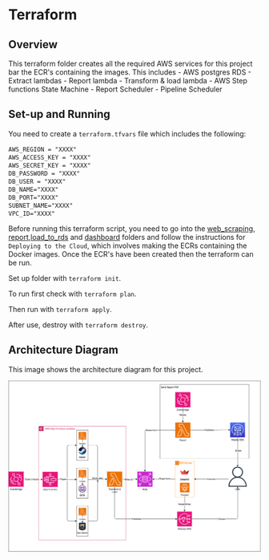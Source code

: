 # Terraform

## Overview

This terraform folder creates all the required AWS services for this project bar the ECR's containing the images. 
This includes 
    - AWS postgres RDS
    - Extract lambdas
    - Report lambda 
    - Transform & load lambda
    - AWS Step functions State Machine 
    - Report Scheduler
    - Pipeline Scheduler

## Set-up and Running

You need to create a `terraform.tfvars` file which includes the following:
```
AWS_REGION = "XXXX"
AWS_ACCESS_KEY = "XXXX"
AWS_SECRET_KEY = "XXXX"
DB_PASSWORD = "XXXX"
DB_USER = "XXXX"
DB_NAME="XXXX"
DB_PORT="XXXX"
SUBNET_NAME="XXXX"
VPC_ID="XXXX"
```

Before running this terraform script, you need to go into the [web_scraping](../web_scraping), [report](../report),[load_to_rds](../load_to_rds) and [dashboard](../dashboard) folders and follow the instructions for `Deploying to the Cloud`, which involves making the ECRs containing the Docker images. Once the ECR's have been created then the terraform can be run.

Set up folder with `terraform init`.

To run first check with `terraform plan`.

Then run with `terraform apply`.

After use, destroy with `terraform destroy`.

## Architecture Diagram

This image shows the architecture diagram for this project.

<img src="../architecture_diagram.png" alt="Architecture Diagram" width="600"/>